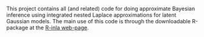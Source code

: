 This project contains all (and related) code for doing approximate Bayesian inference using integrated nested Laplace approximations for latent Gaussian models. The main use of this code is through the downloadable R-package at the [R-inla web-page](http://www.r-inla.org).